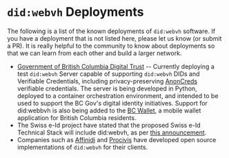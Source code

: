 # `did:webvh` Deployments

The following is a list of the known deployments of `did:webvh` software. If you have a deployment that is not listed here, please let us know (or submit a PR). It is really helpful to the community to know about deployments so that we can learn from each other and build a larger network.

- [Government of British Columbia Digital Trust] -- Currently deploying a test `did:webvh` Server capable of supporting `did:webvh` DIDs and Verifiable Credentials, including privacy-preserving [AnonCreds] verifiable credentials. The server is being developed in Python, deployed to a container orchestration environment, and intended to be used to support the BC Gov's digital identity initiatives. Support for did:webbvh is also being added to the [BC Wallet], a mobile wallet application for British Columbia residents.
- The Swiss e-Id project have stated that the proposed Swiss e-Id Technical Stack will include did:webvh, as per [this announcement].
- Companies such as [Affinidi] and [Procivis] have developed open source implementations of `did:webvh` for their clients.

[Government of British Columbia Digital Trust]: https://www2.gov.bc.ca/gov/content/governments/government-id
[AnonCreds]: https://www.lfdecentralizedtrust.org/projects/anoncreds
[BC Wallet]: https://www2.gov.bc.ca/gov/content/governments/government-id/bc-wallet
[this announcement]: https://swiyu-admin-ch.github.io/technology-stack/
[Procivis]: https://procivis.ch
[Affinidi]: https://affinidi.com